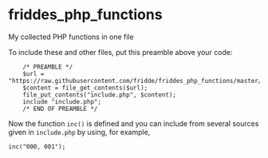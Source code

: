 # friddes_php_functions
My collected PHP functions in one file

To include these and other files, put this preamble above your code:
```
	/* PREAMBLE */
	$url = "https://raw.githubusercontent.com/fridde/friddes_php_functions/master/include.php";
	$content = file_get_contents($url);
	file_put_contents("include.php", $content);
	include "include.php";
	/* END OF PREAMBLE */

```

Now the function ```inc()``` is defined and you can include from several sources given in ```include.php``` by using, for example,
```
inc("000, 001");
```
